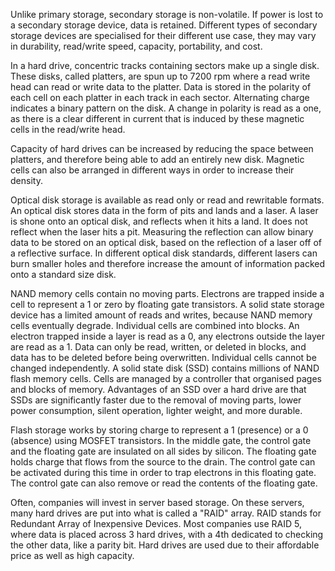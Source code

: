 

Unlike primary storage, secondary storage is non-volatile. If power is lost to a secondary storage device, data is retained. Different types of secondary storage devices are specialised for their different use case, they may vary in durability, read/write speed, capacity, portability, and cost.

In a hard drive, concentric tracks containing sectors make up a single disk. These disks, called platters, are spun up to 7200 rpm where a read write head can read or write data to the platter. Data is stored in the polarity of each cell on each platter in each track in each sector. Alternating charge indicates a binary pattern on the disk. A change in polarity is read as a one, as there is a clear different in current that is induced by these magnetic cells in the read/write head.

Capacity of hard drives can be increased by reducing the space between platters, and therefore being able to add an entirely new disk. Magnetic cells can also be arranged in different ways in order to increase their density.

Optical disk storage is available as read only or read and rewritable formats. An optical disk stores data in the form of pits and lands and a laser. A laser is shone onto an optical disk, and reflects when it hits a land. It does not reflect when the laser hits a pit. Measuring the reflection can allow binary data to be stored on an optical disk, based on the reflection of a laser off of a reflective surface. In different optical disk standards, different lasers can burn smaller holes and therefore increase the amount of information packed onto a standard size disk.

NAND memory cells contain no moving parts. Electrons are trapped inside a cell to represent a 1 or zero by floating gate transistors. A solid state storage device has a limited amount of reads and writes, because NAND memory cells eventually degrade. Individual cells are combined into blocks. An electron trapped inside a layer is read as a 0, any electrons outside the layer are read as a 1. Data can only be read, written, or deleted in blocks, and data has to be deleted before being overwritten. Individual cells cannot be changed independently. A solid state disk (SSD) contains millions of NAND flash memory cells. Cells are managed by a controller that organised pages and blocks of memory. Advantages of an SSD over a hard drive are that SSDs are significantly faster due to the removal of moving parts, lower power consumption, silent operation, lighter weight, and more durable.

Flash storage works by storing charge to represent a 1 (presence) or a 0 (absence) using MOSFET transistors. In the middle gate, the control gate and the floating gate are insulated on all sides by silicon. The floating gate holds charge that flows from the source to the drain. The control gate can be activated during this time in order to trap electrons in this floating gate. The control gate can also remove or read the contents of the floating gate.

Often, companies will invest in server based storage. On these servers, many hard drives are put into what is called a "RAID" array. RAID stands for Redundant Array of Inexpensive Devices. Most companies use RAID 5, where data is placed across 3 hard drives, with a 4th dedicated to checking the other data, like a parity bit. Hard drives are used due to their affordable price as well as high capacity.

